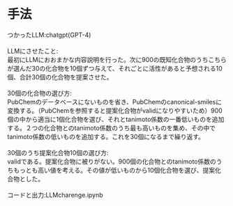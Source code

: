 # 手法
つかったLLM:chatgpt(GPT-4)<br>
<br>
LLMにさせたこと:<br>
最初にLLMにおおまかな内容説明を行った。次に900の既知化合物のうちこちらが選んだ30の化合物を10個ずつ与えて、それごとに活性があると予想される10個、合計30個の化合物を提案させた。<br>
<br>
30個の化合物の選び方:<br>
PubChemのデータベースにないものを省き、PubChemのcanonical-smilesに変換する。（PubChemを参照すると提案化合物がvalidになりやすいため）900個の中から適当に1個化合物を選び、それとtanimoto係数の一番低いものを追加する。２つの化合物とのtanimoto係数のうち最も高いものを集め、その中でtanimoto係数の低いものを追加する。これを30個になるまで繰り返す。<br>
<br>
30個のうち提案化合物10個の選び方:<br>
validである。提案化合物に被りがない。900個の化合物とのtanimoto係数のうちもっとも高い値を考える。その値が低いものから10個化合物を選び、提案化合物とした。<br>
<br>
コードと出力:LLMcharenge.ipynb
